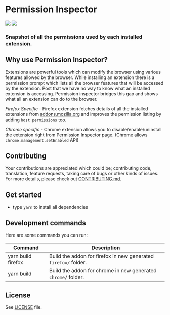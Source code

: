 # Permission Inspector

[<img src="./local_resources/AMO-button.png">](https://addons.mozilla.org/en-US/firefox/addon/permission-inspector/)
[<img src="./local_resources/ChromeWebStore_Badge.png">](https://chrome.google.com/webstore/detail/permission-inspector/ahfoecogpaccmnaiilgchbfemajmkcdi)


### Snapshot of all the permissions used by each installed extension.


## Why use Permission Inspector?

Extensions are powerful tools which can modify the browser using various features allowed by the browser. While installing an extension there is a permission prompt which lists all the browser features that will be accessed by the extension. Post that we have no way to know what an installed extension is accessing. Permission inspector bridges this gap and shows what all an extension can do to the browser.

_Firefox Specific -_
Firefox extension fetches details of all the installed extensions from [addons.mozilla.org](https://addons.mozilla.org) and improves the permission listing by adding `host permissions` too.

_Chrome specific -_
Chrome extension allows you to disable/enable/uninstall the extension right from Permission Inspector page. (Chrome allows `chrome.management.setEnabled` API)

## Contributing

Your contributions are appreciated which could be; contributing code, translation, feature requests, taking care of bugs or other kinds of issues. For more details, please check out [CONTRIBUTING.md]( https://github.com/tsl143/addonManager/blob/master/.github/CONTRIBUTING.md).

## Get started

- type `yarn` to install all dependencies

## Development commands

Here are some commands you can run:

| Command | Description |
| --- | --- |
| yarn build firefox | Build the addon for firefox in new generated `firefox/` folder. |
| yarn build | Build the addon for chrome in new generated `chrome/` folder. |

## License

See [LICENSE](LICENSE) file.
